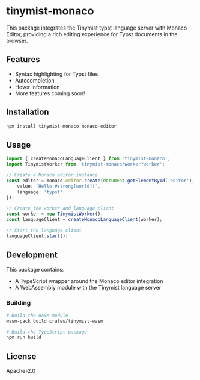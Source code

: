 # tinymist-monaco

This package integrates the Tinymist typst language server with Monaco Editor, providing a rich editing experience for Typst documents in the browser.

## Features

- Syntax highlighting for Typst files
- Autocompletion
- Hover information
- More features coming soon!

## Installation

```bash
npm install tinymist-monaco monaco-editor
```

## Usage

```typescript
import { createMonacoLanguageClient } from 'tinymist-monaco';
import TinymistWorker from 'tinymist-monaco/worker?worker';

// Create a Monaco editor instance
const editor = monaco.editor.create(document.getElementById('editor'), {
    value: 'Hello #strong[world]!',
    language: 'typst'
});

// Create the worker and language client
const worker = new TinymistWorker();
const languageClient = createMonacoLanguageClient(worker);

// Start the language client
languageClient.start();
```

## Development

This package contains:
- A TypeScript wrapper around the Monaco editor integration
- A WebAssembly module with the Tinymist language server

### Building

```bash
# Build the WASM module
wasm-pack build crates/tinymist-wasm

# Build the TypeScript package
npm run build
```

## License

Apache-2.0
